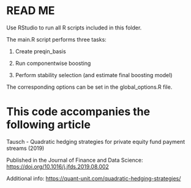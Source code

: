 # READ ME

Use RStudio to run all R scripts included in this folder.

The main.R script performs three tasks:

1. Create preqin_basis

2. Run componentwise boosting

3. Perform stability selection (and estimate final boosting model)

The corresponding options can be set in the global_options.R file.

# This code accompanies the following article

Tausch - Quadratic hedging strategies for private equity fund payment streams (2019)

Published in the Journal of Finance and Data Science: https://doi.org/10.1016/j.jfds.2019.08.002

Additional info: https://quant-unit.com/quadratic-hedging-strategies/